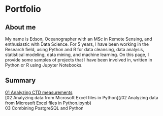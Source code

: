 # Portfolio

## About me
My name is Edson, Oceanographer with an MSc in Remote Sensing, and enthusiastic with Data Science. For 5 years, I have been working in the Research field, using Python and R for data cleansing, data analysis, statistical modeling, data mining, and machine learning. On this page, I provide some samples of projects that I have been involved in, written in Python or R using Jupyter Notebooks.

## Summary
[01 Analyzing CTD measurements](https://github.com/edsonfreirefs/Portfolio/blob/master/01%20Analyzing%20CTD%20measurements.ipynb)
<br>
[02 Analyzing data from Microsoft Excel files in Python](/02 Analyzing data from Microsoft Excel files in Python.ipynb)
<br>
03 Combining PostgreSQL and Python
